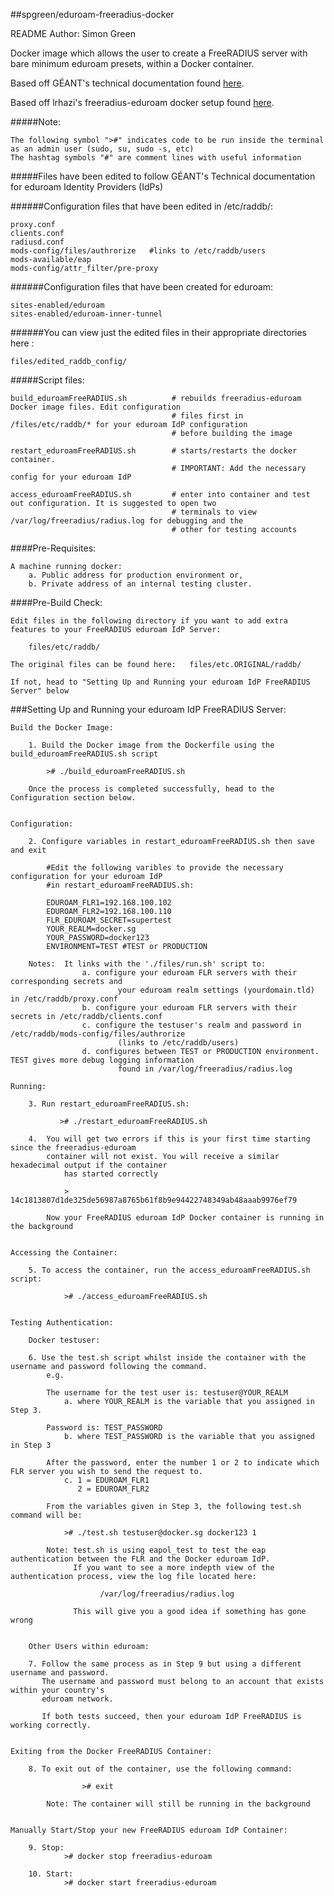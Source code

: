 ##spgreen/eduroam-freeradius-docker

README Author: Simon Green


Docker image which allows the user to create a FreeRADIUS server with bare minimum eduroam presets, within a Docker container.

Based off GÉANT's technical documentation found [here](https://wiki.geant.org/display/H2eduroam/How+to+deploy+eduroam+on-site+or+on+campus#Howtodeployeduroamon-siteoroncampus-FreeRADIUS).

Based off lrhazi's freeradius-eduroam docker setup found [here](https://github.com/lrhazi/freeradius-eduroam ).

#####Note:

	The following symbol ">#" indicates code to be run inside the terminal as an admin user (sudo, su, sudo -s, etc)
	The hashtag symbols "#" are comment lines with useful information


#####Files have been edited to follow GÉANT's Technical documentation for eduroam Identity Providers (IdPs)

######Configuration files that have been edited in /etc/raddb/:  

    proxy.conf
    clients.conf 
    radiusd.conf
    mods-config/files/authrorize   #links to /etc/raddb/users
    mods-available/eap
    mods-config/attr_filter/pre-proxy
                                                            
######Configuration files that have been created for eduroam:    
 
    sites-enabled/eduroam  
    sites-enabled/eduroam-inner-tunnel


######You can view just the edited files in their appropriate directories here : 

    files/edited_raddb_config/
 

#####Script files: 

    build_eduroamFreeRADIUS.sh          # rebuilds freeradius-eduroam Docker image files. Edit configuration 
		    							# files first in /files/etc/raddb/* for your eduroam IdP configuration
			    						# before building the image
    
    restart_eduroamFreeRADIUS.sh        # starts/restarts the docker container. 
    									# IMPORTANT: Add the necessary config for your eduroam IdP
    
    access_eduroamFreeRADIUS.sh         # enter into container and test out configuration. It is suggested to open two 
    									# terminals to view /var/log/freeradius/radius.log for debugging and the 
    									# other for testing accounts


####Pre-Requisites: 
	
    A machine running docker:
		a. Public address for production environment or,
		b. Private address of an internal testing cluster.                   

	
####Pre-Build Check:                    
                    
    Edit files in the following directory if you want to add extra features to your FreeRADIUS eduroam IdP Server:
        
		files/etc/raddb/
  
    The original files can be found here:	files/etc.ORIGINAL/raddb/                    

    If not, head to "Setting Up and Running your eduroam IdP FreeRADIUS Server" below                
                    

###Setting Up and Running your eduroam IdP FreeRADIUS Server:
    
    Build the Docker Image:

        1. Build the Docker image from the Dockerfile using the build_eduroamFreeRADIUS.sh script
        
        	># ./build_eduroamFreeRADIUS.sh 
        
        Once the process is completed successfully, head to the Configuration section below.
        
        
    Configuration:
    
        2. Configure variables in restart_eduroamFreeRADIUS.sh then save and exit

            #Edit the following varibles to provide the necessary configuration for your eduroam IdP 
		    #in restart_eduroamFreeRADIUS.sh:
            
            EDUROAM_FLR1=192.168.100.102
            EDUROAM_FLR2=192.168.100.110
            FLR_EDUROAM_SECRET=supertest
            YOUR_REALM=docker.sg
            YOUR_PASSWORD=docker123
            ENVIRONMENT=TEST #TEST or PRODUCTION  

        Notes:  It links with the './files/run.sh' script to:
					a. configure your eduroam FLR servers with their corresponding secrets and 
							your eduroam realm settings (yourdomain.tld) in /etc/raddb/proxy.conf
                	b. configure your eduroam FLR servers with their secrets in /etc/raddb/clients.conf
                	c. configure the testuser's realm and password in /etc/raddb/mods-config/files/authrorize 
							(links to /etc/raddb/users)
					d. configures between TEST or PRODUCTION environment. TEST gives more debug logging information
							found in /var/log/freeradius/radius.log
                              
    Running:

        3. Run restart_eduroamFreeRADIUS.sh:

               ># ./restart_eduroamFreeRADIUS.sh

        4.  You will get two errors if this is your first time starting since the freeradius-eduroam 
            container will not exist. You will receive a similar hexadecimal output if the container 
		    	has started correctly
            
                > 14c1813807d1de325de56987a8765b61f8b9e94422748349ab48aaab9976ef79

            Now your FreeRADIUS eduroam IdP Docker container is running in the background
        

    Accessing the Container:
    
        5. To access the container, run the access_eduroamFreeRADIUS.sh script:

            	># ./access_eduroamFreeRADIUS.sh
        
        
    Testing Authentication:
        
        Docker testuser:

        6. Use the test.sh script whilst inside the container with the username and password following the command. 
			e.g.
           
            The username for the test user is: testuser@YOUR_REALM 
                a. where YOUR_REALM is the variable that you assigned in Step 3.
           
            Password is: TEST_PASSWORD
                b. where TEST_PASSWORD is the variable that you assigned in Step 3
            
            After the password, enter the number 1 or 2 to indicate which FLR server you wish to send the request to.
            	c. 1 = EDUROAM_FLR1
            	   2 = EDUROAM_FLR2
           
            From the variables given in Step 3, the following test.sh command will be:
                
                ># ./test.sh testuser@docker.sg docker123 1
            
            Note: test.sh is using eapol_test to test the eap authentication between the FLR and the Docker eduroam IdP.
            	  If you want to see a more indepth view of the authentication process, view the log file located here:
                   
                        /var/log/freeradius/radius.log
                        
                  This will give you a good idea if something has gone wrong

                  
        Other Users within eduroam:

        7. Follow the same process as in Step 9 but using a different username and password. 
           The username and password must belong to an account that exists within your country's 
           eduroam network.
                       
           If both tests succeed, then your eduroam IdP FreeRADIUS is working correctly.
        
               
    Exiting from the Docker FreeRADIUS Container:
    
        8. To exit out of the container, use the following command:
        
            		># exit
            
            Note: The container will still be running in the background
            
            
    Manually Start/Stop your new FreeRADIUS eduroam IdP Container:
         
        9. Stop:
		        ># docker stop freeradius-eduroam
        
        10. Start:
       			># docker start freeradius-eduroam
            
        




    

    
   
